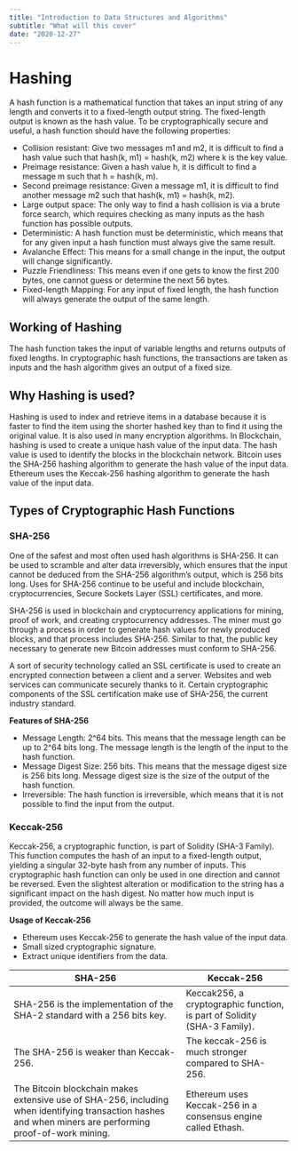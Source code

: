 ```yaml
---
title: "Introduction to Data Structures and Algorithms"
subtitle: "What will this cover"
date: "2020-12-27"
---
```




# Hashing

A hash function is a mathematical function that takes an input string of any length and converts it to a fixed-length output string. The fixed-length output is known as the hash value. To be cryptographically secure and useful, a hash function should have the following properties:
- Collision resistant: Give two messages m1 and m2, it is difficult to find a hash value such that hash(k, m1) = hash(k, m2) where k is the key value.
- Preimage resistance: Given a hash value h, it is difficult to find a message m such that h = hash(k, m).
- Second preimage resistance: Given a message m1, it is difficult to find another message m2 such that hash(k, m1) = hash(k, m2).
- Large output space: The only way to find a hash collision is via a brute force search, which requires checking as many inputs as the hash function has possible outputs.
- Deterministic: A hash function must be deterministic, which means that for any given input a hash function must always give the same result.
- Avalanche Effect: This means for a small change in the input, the output will change significantly.
- Puzzle Friendliness: This means even if one gets to know the first 200 bytes, one cannot guess or determine the next 56 bytes.
- Fixed-length Mapping: For any input of fixed length, the hash function will always generate the output of the same length.

## Working of Hashing
The hash function takes the input of variable lengths and returns outputs of fixed lengths. In cryptographic hash functions, the transactions are taken as inputs and the hash algorithm gives an output of a fixed size. 

## Why Hashing is used?
Hashing is used to index and retrieve items in a database because it is faster to find the item using the shorter hashed key than to find it using the original value. It is also used in many encryption algorithms. In Blockchain, hashing is used to create a unique hash value of the input data. The hash value is used to identify the blocks in the blockchain network. Bitcoin uses the SHA-256 hashing algorithm to generate the hash value of the input data. Ethereum uses the Keccak-256 hashing algorithm to generate the hash value of the input data.

## Types of Cryptographic Hash Functions

### SHA-256

One of the safest and most often used hash algorithms is SHA-256. It can be used to scramble and alter data irreversibly, which ensures that the input cannot be deduced from the SHA-256 algorithm’s output, which is 256 bits long. Uses for SHA-256 continue to be useful and include blockchain, cryptocurrencies, Secure Sockets Layer (SSL) certificates, and more. 

SHA-256 is used in blockchain and cryptocurrency applications for mining, proof of work, and creating cryptocurrency addresses. The miner must go through a process in order to generate hash values for newly produced blocks, and that process includes SHA-256. Similar to that, the public key necessary to generate new Bitcoin addresses must conform to SHA-256.

A sort of security technology called an SSL certificate is used to create an encrypted connection between a client and a server. Websites and web services can communicate securely thanks to it. Certain cryptographic components of the SSL certification make use of SHA-256, the current industry standard.

**Features of SHA-256**
- Message Length: 2^64 bits. This means that the message length can be up to 2^64 bits long. The message length is the length of the input to the hash function.
- Message Digest Size: 256 bits. This means that the message digest size is 256 bits long. Message digest size is the size of the output of the hash function.
- Irreversible: The hash function is irreversible, which means that it is not possible to find the input from the output.

### Keccak-256

Keccak-256, a cryptographic function, is part of Solidity (SHA-3 Family). This function computes the hash of an input to a fixed-length output, yielding a singular 32-byte hash from any number of inputs. This cryptographic hash function can only be used in one direction and cannot be reversed. Even the slightest alteration or modification to the string has a significant impact on the hash digest. No matter how much input is provided, the outcome will always be the same.

**Usage of Keccak-256**
- Ethereum uses Keccak-256 to generate the hash value of the input data.
- Small sized cryptographic signature.
- Extract unique identifiers from the data.

| SHA-256 | Keccak-256 |
| --- | --- |
|SHA-256 is the implementation of the SHA-2 standard with a 256 bits key. | Keccak256, a cryptographic function, is part of Solidity (SHA-3 Family).|
| The SHA-256 is weaker than Keccak-256. | The keccak-256 is much stronger compared to SHA-256.|
|The Bitcoin blockchain makes extensive use of SHA-256, including when identifying transaction hashes and when miners are performing proof-of-work mining.| Ethereum uses Keccak-256 in a consensus engine called Ethash.  |


